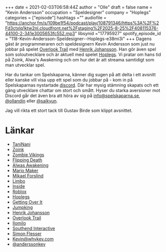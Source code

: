 +++ 
date = 2021-02-03T06:58:44Z
author = "Olle"
draft = false
name = "Kevin Andersson"
occupation = "Speldesigner"
company = "Hoplegs"
categories = ["episode"]
hashtags =""
audiofile = "https://anchor.fm/s/109be1f54/podcast/play/108791346/https%3A%2F%2Fd3ctxlq1ktw2nl.cloudfront.net%2Fstaging%2F2025-8-25%2F408115376-44100-2-341e3005653fc552.mp3"
libsynid ="17795927"
spotify_episode_id = "118-Kevin-Andersson-Speldesigner--Hoplegs-e38mi3i"
+++ 
Dagens gäst är programmeraren och speldesignern Kevin Andersson som just nu jobbar på spelet [Overlook Trail](https://www.youtube.com/watch?v=RkinB-8OgzE&ab_channel=OverlookTrail) med [Henrik Johansson](https://spelskaparna.com/episode/7/). Han gör även spel som soloutvecklare och är aktuell med spelet [Hoplegs](). Vi pratar om hans tid på Zoink, Alwa's Awakening och om hur det är att streama samtidigt som man utvecklar spel.

Har du tankar om Spelskaparna, känner dig sugen på att delta i ett avsnitt eller kanske vill visa upp ett spel som du jobbar på - kom in på Spelskaparnas nystartade [discord](https://discord.gg/hBHEXss). Där har mysig stämning skapats och ett gäng utvecklare chattar om stort och smått. Hyser du starka aversioner mot Discord går det även bra att höra av sig på info@spelskaparna.se, [@ollandin](https://twitter.com/ollelandin) eller [@saikyun](https://twitter.com/Saikyun).

Jag vill rikta ett stort tack till Gustav Birde som klippt avsnittet.

# Länkar 
* [TaniNani](https://store.steampowered.com/app/1196800/TaniNani/)
* [Zoink](http://www.zoinkgames.com/)
* [Zombie Vikings](https://www.youtube.com/watch?v=vXs7UtbcnaY&t=33s&ab_channel=PlayStation)
* [Flipping Death](https://www.youtube.com/watch?v=Pnn8C0KkIK8&ab_channel=Nintendo)
* [Alwas Awakening](https://www.youtube.com/watch?v=GrPrCgqkY7U&ab_channel=PlayStation)
* [Mario Maker](https://www.youtube.com/watch?v=CYx9v7Mo94M&ab_channel=Nintendo)
* [Mikael Forslind](https://spelskaparna.com/episode/108/)
* [Limbo](https://www.youtube.com/watch?v=Y4HSyVXKYz8&ab_channel=Playdead)
* [Inside](https://www.youtube.com/watch?v=yDm6PAgNohU&t=6s&ab_channel=IGN)
* [Roblox](https://www.roblox.com/)
* [Hoplegs](https://store.steampowered.com/app/1395830/Hoplegs/)
* [Getting Over It](https://www.youtube.com/watch?v=cCL6tWv_7FM&ab_channel=GameTrailers)
* [Jumpking](https://www.youtube.com/watch?v=muagJ3svdWU&ab_channel=Nexile)
* [Henrik Johansson](https://spelskaparna.com/episode/7/)
* [Overlook Trail](https://www.youtube.com/watch?v=RkinB-8OgzE&ab_channel=OverlookTrail)
* [Ilomilo](https://www.youtube.com/watch?v=oKL6-0Jg3MI&ab_channel=SouthendInteractive)
* [Southend Interactive](https://en.wikipedia.org/wiki/Southend_Interactive)
* [Simon Flesser](https://spelskaparna.com/episode/32/)
* [Kevin@whykev.com](mailto:Kevin@whykev.com)
* [@anderssonkev](https://twitter.com/AnderssonKev)
